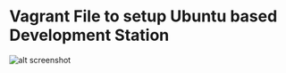 # Vagrant File to setup Ubuntu based Development Station

![alt screenshot](https://i.imgur.com/1z1BpVs.png)
